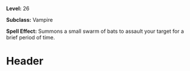 <!-- TITLE: Spell: Call Vampire Bat Swarm -->
<!-- SUBTITLE:  -->

**Level:** 26

**Subclass:** Vampire

**Spell Effect:** Summons a small swarm of bats to assault your target for a brief period of time.

# Header